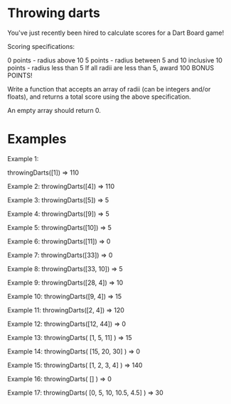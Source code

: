 # Throwing darts

You've just recently been hired to calculate scores for a Dart Board game!

Scoring specifications:

0 points - radius above 10
5 points - radius between 5 and 10 inclusive
10 points - radius less than 5
If all radii are less than 5, award 100 BONUS POINTS!

Write a function that accepts an array of radii (can be integers and/or floats), and returns a total score using the above specification.

An empty array should return 0.

# Examples

Example 1:

throwingDarts([1]) => 110

Example 2:
throwingDarts([4]) => 110

Example 3:
throwingDarts([5]) => 5

Example 4:
throwingDarts([9]) => 5

Example 5:
throwingDarts([10]) => 5

Example 6:
throwingDarts([11]) => 0

Example 7:
throwingDarts([33]) => 0

Example 8:
throwingDarts([33, 10]) => 5

Example 9:
throwingDarts([28, 4]) => 10

Example 10:
throwingDarts([9, 4]) => 15

Example 11:
throwingDarts([2, 4]) => 120

Example 12:
throwingDarts([12, 44]) => 0

Example 13:
throwingDarts( [1, 5, 11] ) => 15

Example 14:
throwingDarts( [15, 20, 30] ) => 0

Example 15:
throwingDarts( [1, 2, 3, 4] ) => 140

Example 16:
throwingDarts( [] ) => 0

Example 17:
throwingDarts( [0, 5, 10, 10.5, 4.5] ) => 30
